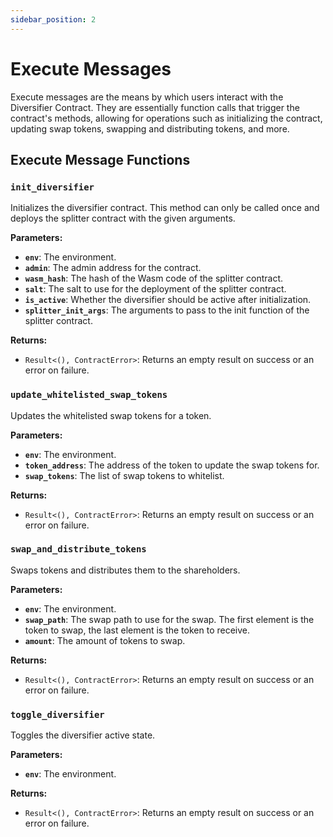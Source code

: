 ```yaml
---
sidebar_position: 2
---
```


# Execute Messages

Execute messages are the means by which users interact with the Diversifier Contract. They are essentially function calls that trigger the contract's methods, allowing for operations such as initializing the contract, updating swap tokens, swapping and distributing tokens, and more.

## Execute Message Functions

### `init_diversifier`

Initializes the diversifier contract. This method can only be called once and deploys the splitter contract with the given arguments.

**Parameters:**

- **`env`**: The environment.
- **`admin`**: The admin address for the contract.
- **`wasm_hash`**: The hash of the Wasm code of the splitter contract.
- **`salt`**: The salt to use for the deployment of the splitter contract.
- **`is_active`**: Whether the diversifier should be active after initialization.
- **`splitter_init_args`**: The arguments to pass to the init function of the splitter contract.

**Returns:**

- `Result<(), ContractError>`: Returns an empty result on success or an error on failure.

### `update_whitelisted_swap_tokens`

Updates the whitelisted swap tokens for a token.

**Parameters:**

- **`env`**: The environment.
- **`token_address`**: The address of the token to update the swap tokens for.
- **`swap_tokens`**: The list of swap tokens to whitelist.

**Returns:**

- `Result<(), ContractError>`: Returns an empty result on success or an error on failure.

### `swap_and_distribute_tokens`

Swaps tokens and distributes them to the shareholders.

**Parameters:**

- **`env`**: The environment.
- **`swap_path`**: The swap path to use for the swap. The first element is the token to swap, the last element is the token to receive.
- **`amount`**: The amount of tokens to swap.

**Returns:**

- `Result<(), ContractError>`: Returns an empty result on success or an error on failure.

### `toggle_diversifier`

Toggles the diversifier active state.

**Parameters:**

- **`env`**: The environment.

**Returns:**

- `Result<(), ContractError>`: Returns an empty result on success or an error on failure.
